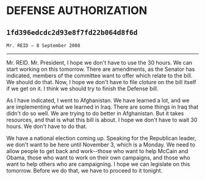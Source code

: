 # DEFENSE AUTHORIZATION
## `1fd396edcdc2d93e8f7fd22b064d8f6d`
`Mr. REID — 8 September 2008`

---


Mr. REID. Mr. President, I hope we don't have to use the 30 hours. We 
can start working on this tomorrow. There are amendments, as the 
Senator has indicated, members of the committee want to offer which 
relate to the bill. We should do that. Now, I hope we don't have to 
file cloture on the bill itself if we get on it. I think we should try 
to finish the Defense bill.

As I have indicated, I went to Afghanistan. We have learned a lot, 
and we are implementing what we learned in Iraq. There are some things 
in Iraq that didn't do so well. We are trying to do better in 
Afghanistan. But it takes resources, and that is what this bill is 
about. I hope we don't have to wait 30 hours. We don't have to do that.



We have a national election coming up. Speaking for the Republican 
leader, we don't want to be here until November 3, which is a Monday. 
We need to allow people to get back and work--those who want to help 
McCain and Obama, those who want to work on their own campaigns, and 
those who want to help others who are campaigning. I hope we can 
legislate on this tomorrow. Before we do that, we have to proceed to it 
tonight.